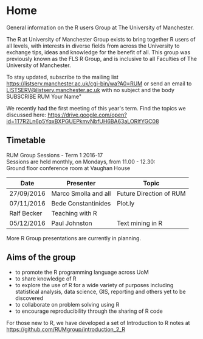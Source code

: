 # Home
General information on the R users Group at The University of Manchester. 


The R at University of Manchester Group exists to bring together R users of all levels, with interests in diverse fields from across the University to exchange tips, ideas and knowledge for the benefit of all. This group was previously known as the FLS R Group, and is inclusive to all Faculties of The University of Manchester.  

To stay updated, subscribe to the mailing list https://listserv.manchester.ac.uk/cgi-bin/wa?A0=RUM or send an email to LISTSERV@listserv.manchester.ac.uk with no subject and the body SUBSCRIBE RUM Your Name"

We recently had the first meeting of this year's term. Find the topics we discussed here: https://drive.google.com/open?id=1T7R2Ln6p5YqxBXPGUEPkmvNbfUH6BA63aLORIfYGC08

<!--## What would you like to know?
[Follow this link and add your ideas and wishes about topics for the R Group to our list and we will try to make it happen.](http://www.tricider.com/admin/2uxhw3j754d/5FwJlvIs0sn) -->

## Timetable
RUM Group Sessions - Term 1 2016-17  
Sessions are held monthly, on Mondays, from 11.00 - 12.30:  
Ground floor conference room at Vaughan House  

|Date | Presenter | Topic |  
|------------- | -------------|------------|  
 27/09/2016 | Marco Smolla and all | Future Direction of RUM |  
 07/11/2016 | Bede Constantinides | Plot.ly |  
 | Ralf Becker | Teaching with R |  
05/12/2016 | Paul Johnston | Text mining in R |

More R Group presentations are currently in planning. 


## Aims of the group
- to promote the R programming language across UoM  
- to share knowledge of R  
- to explore the use of R for a wide variety of purposes including statistical analysis, data science, GIS, reporting and others yet to be discovered  
- to collaborate on problem solving using R  
- to encourage reproducibility through the sharing of R code  

For those new to R, we have developed a set of Introduction to R notes at https://github.com/RUMgroup/introduction_2_R
